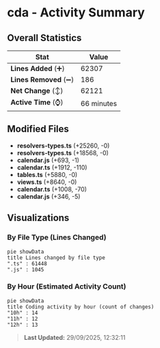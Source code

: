 # cda - Activity Summary 

## Overall Statistics

| Stat                   | Value                                                             |
| ---------------------- | ----------------------------------------------------------------- |
| **Lines Added** (➕)   | 62307                                          |
| **Lines Removed** (➖) | 186                                        |
| **Net Change** (↕)    | 62121                |
| **Active Time** (⌚)   | 66 minutes |


## Modified Files
- **resolvers-types.ts** (+25260, -0)
- **resolvers-types.ts** (+18568, -0)
- **calendar.js** (+693, -1)
- **calendar.ts** (+1912, -110)
- **tables.ts** (+5880, -0)
- **views.ts** (+8640, -0)
- **calendar.ts** (+1008, -70)
- **calendar.js** (+346, -5)

## Visualizations

### By File Type (Lines Changed)

```mermaid
pie showData
title Lines changed by file type
".ts" : 61448
".js" : 1045
```

### By Hour (Estimated Activity Count)

```mermaid
pie showData
title Coding activity by hour (count of changes)
"10h" : 14
"11h" : 12
"12h" : 13
```


> **Last Updated:** 29/09/2025, 12:32:11